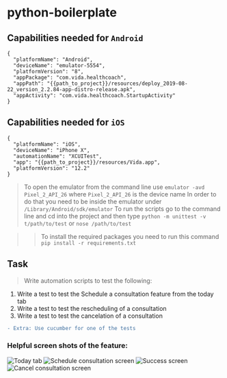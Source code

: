 # python-boilerplate

## Capabilities needed for `Android`
```
{
  "platformName": "Android",
  "deviceName": "emulator-5554",
  "platformVersion": "8",
  "appPackage": "com.vida.healthcoach",
  "appPath": "{{path_to_project}}/resources/deploy_2019-08-22_version_2.2.84-app-distro-release.apk",
  "appActivity": "com.vida.healthcoach.StartupActivity"
}
```

## Capabilities needed for `iOS`
```
{
  "platformName": "iOS",
  "deviceName": "iPhone X",
  "automationName": "XCUITest",
  "app": "{{path_to_project}}/resources/Vida.app",
  "platformVersion": "12.2"
}
```

> To open the emulator from the command line use `emulator -avd Pixel_2_API_26` where `Pixel_2_API_26` is the device name
> In order to do that you need to be inside the emulator under `/Library/Android/sdk/emulator`
> To run the scripts go to the command line and cd into the project and then type `python -m unittest -v t/path/to/test` or `nose /path/to/test`

> > To install the required packages you need to run this command `pip install -r requirements.txt`

## Task
> Write automation scripts to test the following:
1. Write a test to test the Schedule a consultation feature from the today tab
2. Write a test to test the rescheduling of a consultation
3. Write a test to test the cancelation of a consultation
 
```diff 
- Extra: Use cucumber for one of the tests 
```

### Helpful screen shots of the feature:
![Today tab](https://i.ibb.co/8g3x5LC/Screenshot-1567036156.png)
![Schedule consultation screen](https://i.ibb.co/ZS8pSqp/Screenshot-1567036183.png)
![Success screen](https://i.ibb.co/m0pgsc1/Screenshot-1567036191.png)
![Cancel consultation screen](https://i.ibb.co/KmYZPVw/Screenshot-1567036199.png)

